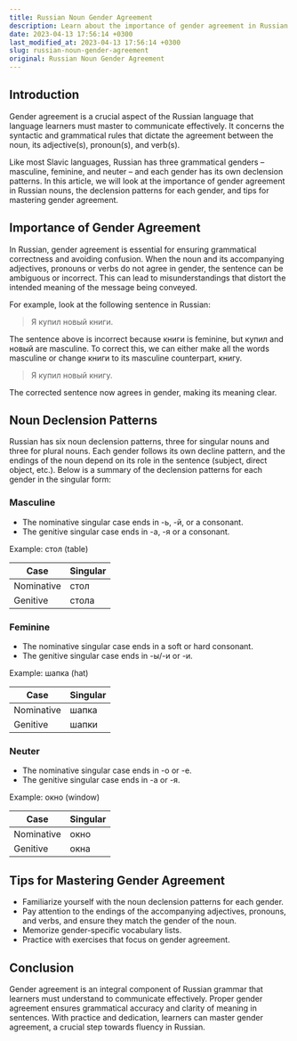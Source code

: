 ```yaml
---
title: Russian Noun Gender Agreement
description: Learn about the importance of gender agreement in Russian nouns and tips for mastering it.
date: 2023-04-13 17:56:14 +0300
last_modified_at: 2023-04-13 17:56:14 +0300
slug: russian-noun-gender-agreement
original: Russian Noun Gender Agreement
---
```

## Introduction

Gender agreement is a crucial aspect of the Russian language that language learners must master to communicate effectively. It concerns the syntactic and grammatical rules that dictate the agreement between the noun, its adjective(s), pronoun(s), and verb(s). 

Like most Slavic languages, Russian has three grammatical genders – masculine, feminine, and neuter – and each gender has its own declension patterns. In this article, we will look at the importance of gender agreement in Russian nouns, the declension patterns for each gender, and tips for mastering gender agreement.

## Importance of Gender Agreement

In Russian, gender agreement is essential for ensuring grammatical correctness and avoiding confusion. When the noun and its accompanying adjectives, pronouns or verbs do not agree in gender, the sentence can be ambiguous or incorrect. This can lead to misunderstandings that distort the intended meaning of the message being conveyed.

For example, look at the following sentence in Russian:

> Я купил новый книги.

The sentence above is incorrect because книги is feminine, but купил and новый are masculine. To correct this, we can either make all the words masculine or change книги to its masculine counterpart, книгу.

> Я купил новый книгу.

The corrected sentence now agrees in gender, making its meaning clear.

## Noun Declension Patterns

Russian has six noun declension patterns, three for singular nouns and three for plural nouns. Each gender follows its own decline pattern, and the endings of the noun depend on its role in the sentence (subject, direct object, etc.). Below is a summary of the declension patterns for each gender in the singular form:

### Masculine

- The nominative singular case ends in -ь, -й, or a consonant.
- The genitive singular case ends in -а, -я or a consonant.

Example: стол (table)

| Case | Singular |
| --- | --- |
| Nominative | стол |
| Genitive | стола |

### Feminine

- The nominative singular case ends in a soft or hard consonant.
- The genitive singular case ends in -ы/-и or -и.

Example: шапка (hat)

| Case | Singular |
| --- | --- |
| Nominative | шапка |
| Genitive | шапки |

### Neuter

- The nominative singular case ends in -о or -е.
- The genitive singular case ends in -а or -я.

Example: окно (window)

| Case | Singular |
| --- | --- |
| Nominative | окно |
| Genitive | окна |

## Tips for Mastering Gender Agreement

- Familiarize yourself with the noun declension patterns for each gender.
- Pay attention to the endings of the accompanying adjectives, pronouns, and verbs, and ensure they match the gender of the noun.
- Memorize gender-specific vocabulary lists.
- Practice with exercises that focus on gender agreement.

## Conclusion

Gender agreement is an integral component of Russian grammar that learners must understand to communicate effectively. Proper gender agreement ensures grammatical accuracy and clarity of meaning in sentences. With practice and dedication, learners can master gender agreement, a crucial step towards fluency in Russian.